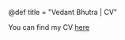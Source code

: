 @def title = "Vedant Bhutra | CV"

You can find my CV [here](https://drive.google.com/file/d/1aoenfbR1W7h8AfAJ6zAZU-x-kVZWsdMv/view?usp=sharing)